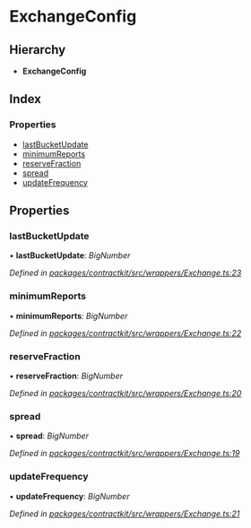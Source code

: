 # ExchangeConfig

## Hierarchy

* **ExchangeConfig**

## Index

### Properties

* [lastBucketUpdate](_wrappers_exchange_.exchangeconfig.md#lastbucketupdate)
* [minimumReports](_wrappers_exchange_.exchangeconfig.md#minimumreports)
* [reserveFraction](_wrappers_exchange_.exchangeconfig.md#reservefraction)
* [spread](_wrappers_exchange_.exchangeconfig.md#spread)
* [updateFrequency](_wrappers_exchange_.exchangeconfig.md#updatefrequency)

## Properties

### lastBucketUpdate

• **lastBucketUpdate**: _BigNumber_

_Defined in_ [_packages/contractkit/src/wrappers/Exchange.ts:23_](https://github.com/celo-org/celo-monorepo/blob/master/packages/contractkit/src/wrappers/Exchange.ts#L23)

### minimumReports

• **minimumReports**: _BigNumber_

_Defined in_ [_packages/contractkit/src/wrappers/Exchange.ts:22_](https://github.com/celo-org/celo-monorepo/blob/master/packages/contractkit/src/wrappers/Exchange.ts#L22)

### reserveFraction

• **reserveFraction**: _BigNumber_

_Defined in_ [_packages/contractkit/src/wrappers/Exchange.ts:20_](https://github.com/celo-org/celo-monorepo/blob/master/packages/contractkit/src/wrappers/Exchange.ts#L20)

### spread

• **spread**: _BigNumber_

_Defined in_ [_packages/contractkit/src/wrappers/Exchange.ts:19_](https://github.com/celo-org/celo-monorepo/blob/master/packages/contractkit/src/wrappers/Exchange.ts#L19)

### updateFrequency

• **updateFrequency**: _BigNumber_

_Defined in_ [_packages/contractkit/src/wrappers/Exchange.ts:21_](https://github.com/celo-org/celo-monorepo/blob/master/packages/contractkit/src/wrappers/Exchange.ts#L21)

